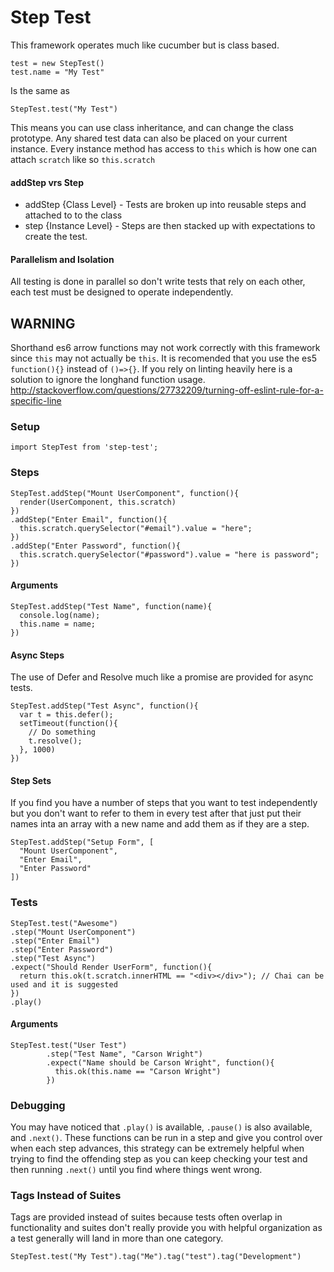 # Step Test
This framework operates much like cucumber but is class based. 
```
test = new StepTest()
test.name = "My Test"
``` 
Is the same as 
```
StepTest.test("My Test")
```
This means you can use class inheritance, and can change the class prototype. Any shared test data can also be placed on your current instance. Every instance method has access to ```this``` which is how one can attach ```scratch``` like so ```this.scratch```

#### addStep vrs Step
* addStep {Class Level} - Tests are broken up into reusable steps and attached to to the class
* step {Instance Level} - Steps are then stacked up with expectations to create the test.

#### Parallelism and Isolation
All testing is done in parallel so don't write tests that rely on each other, each test must be designed to operate independently.

## WARNING
Shorthand es6 arrow functions may not work correctly with this framework since ```this``` may not actually be ```this```.
It is recomended that you use the es5 ```function(){}``` instead of ```()=>{}```.
If you rely on linting heavily here is a solution to ignore the longhand function usage.
http://stackoverflow.com/questions/27732209/turning-off-eslint-rule-for-a-specific-line
### Setup
```
import StepTest from 'step-test';
```

### Steps
```
StepTest.addStep("Mount UserComponent", function(){
  render(UserComponent, this.scratch)
})
.addStep("Enter Email", function(){
  this.scratch.querySelector("#email").value = "here";
})
.addStep("Enter Password", function(){
  this.scratch.querySelector("#password").value = "here is password";
})
```

#### Arguments
```
StepTest.addStep("Test Name", function(name){
  console.log(name);
  this.name = name;
})
```

#### Async Steps
The use of Defer and Resolve much like a promise are provided for async tests.
```
StepTest.addStep("Test Async", function(){
  var t = this.defer();
  setTimeout(function(){
    // Do something
    t.resolve();
  }, 1000)
})
```

#### Step Sets
If you find you have a number of steps that you want to test independently but you don't want to refer to them in every test after that just put their names inta an array with a new name and add them as if they are a step.
```
StepTest.addStep("Setup Form", [
  "Mount UserComponent",
  "Enter Email",
  "Enter Password"
])
```

### Tests
```
StepTest.test("Awesome")
.step("Mount UserComponent")
.step("Enter Email")
.step("Enter Password")
.step("Test Async")
.expect("Should Render UserForm", function(){
  return this.ok(t.scratch.innerHTML == "<div></div>"); // Chai can be used and it is suggested
})
.play()
```
#### Arguments
```
StepTest.test("User Test")
        .step("Test Name", "Carson Wright")
        .expect("Name should be Carson Wright", function(){
          this.ok(this.name == "Carson Wright")
        })

```
### Debugging
You may have noticed that ```.play()``` is available, ```.pause()``` is also available, and ```.next()```. These functions can be run in a step and give you control over when each step advances, this strategy can be extremely helpful when trying to find the offending step as you can keep checking your test and then running ```.next()``` until you find where things went wrong.

### Tags Instead of Suites
Tags are provided instead of suites because tests often overlap in functionality and suites don't really provide you with helpful organization as a test generally will land in more than one category.
```
StepTest.test("My Test").tag("Me").tag("test").tag("Development")
```
